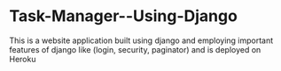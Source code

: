 # Task-Manager--Using-Django
This is a website application built using django and employing important features of django like (login, security, paginator) and is deployed on Heroku
